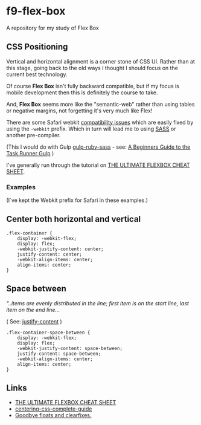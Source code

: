 # f9-flex-box
A repository for my study of Flex Box

## CSS Positioning

Vertical and horizontal alignment is a corner stone of CSS UI. Rather than at this stage, going back to the old ways I thought I should focus on the current best technology.

Of course **Flex Box** isn't fully backward compatible, but if my focus is mobile development then this is definitely the course to take.

And, **Flex Box** seems more like the "semantic-web" rather than using tables or negative margins, not forgetting it's very much like Flex!

There are some Safari webkit [compatibility issues](http://caniuse.com/#feat=flexbox) which are easily fixed by using the <code>-webkit</code> prefix. Which in turn will lead me to using [SASS](http://sass-lang.com) or another pre-compiler.

(This I would do with Gulp [gulp-ruby-sass](https://github.com/sindresorhus/gulp-ruby-sass) - see: [A Beginners Guide to the Task Runner Gulp](http://andy-carter.com/blog/a-beginners-guide-to-the-task-runner-gulp) )

I've generally run through the tutorial on [THE ULTIMATE FLEXBOX CHEAT SHEET](http://www.sketchingwithcss.com/samplechapter/cheatsheet.html).


### Examples

(I`ve kept the Webkit prefix for Safari in these examples.)

## Center both horizontal and vertical

```
.flex-container {
    display: -webkit-flex;
    display: flex;
    -webkit-justify-content: center;
    justify-content: center;
    -webkit-align-items: center;
    align-items: center;
}
```

## Space between

<cite>"..items are evenly distributed in the line; first item is on the start line, last item on the end line...<cite>

( See: [justify-content](http://css-tricks.com/almanac/properties/j/justify-content/) )

```
.flex-container-space-between {
    display: -webkit-flex;
    display: flex;
    -webkit-justify-content: space-between;
    justify-content: space-between;
    -webkit-align-items: center;
    align-items: center;
}
```

## Links

* [THE ULTIMATE FLEXBOX CHEAT SHEET](http://www.sketchingwithcss.com/samplechapter/cheatsheet.html)
* [centering-css-complete-guide](http://css-tricks.com/centering-css-complete-guide/)
* [Goodbye floats and clearfixes.](http://www.sketchingwithcss.com/flexbox-tutorial/)
